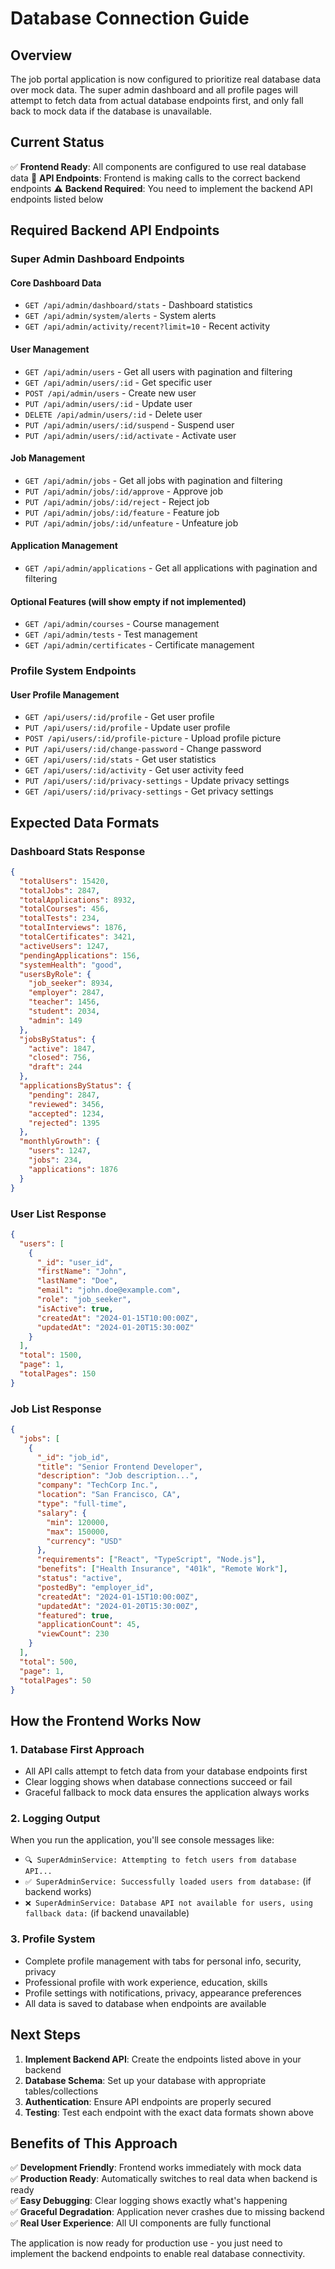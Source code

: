 # Database Connection Guide

## Overview
The job portal application is now configured to prioritize real database data over mock data. The super admin dashboard and all profile pages will attempt to fetch data from actual database endpoints first, and only fall back to mock data if the database is unavailable.

## Current Status
✅ **Frontend Ready**: All components are configured to use real database data
🔗 **API Endpoints**: Frontend is making calls to the correct backend endpoints
⚠️ **Backend Required**: You need to implement the backend API endpoints listed below

## Required Backend API Endpoints

### Super Admin Dashboard Endpoints

#### Core Dashboard Data
- `GET /api/admin/dashboard/stats` - Dashboard statistics
- `GET /api/admin/system/alerts` - System alerts
- `GET /api/admin/activity/recent?limit=10` - Recent activity

#### User Management
- `GET /api/admin/users` - Get all users with pagination and filtering
- `GET /api/admin/users/:id` - Get specific user
- `POST /api/admin/users` - Create new user
- `PUT /api/admin/users/:id` - Update user
- `DELETE /api/admin/users/:id` - Delete user
- `PUT /api/admin/users/:id/suspend` - Suspend user
- `PUT /api/admin/users/:id/activate` - Activate user

#### Job Management
- `GET /api/admin/jobs` - Get all jobs with pagination and filtering
- `PUT /api/admin/jobs/:id/approve` - Approve job
- `PUT /api/admin/jobs/:id/reject` - Reject job
- `PUT /api/admin/jobs/:id/feature` - Feature job
- `PUT /api/admin/jobs/:id/unfeature` - Unfeature job

#### Application Management
- `GET /api/admin/applications` - Get all applications with pagination and filtering

#### Optional Features (will show empty if not implemented)
- `GET /api/admin/courses` - Course management
- `GET /api/admin/tests` - Test management
- `GET /api/admin/certificates` - Certificate management

### Profile System Endpoints

#### User Profile Management
- `GET /api/users/:id/profile` - Get user profile
- `PUT /api/users/:id/profile` - Update user profile
- `POST /api/users/:id/profile-picture` - Upload profile picture
- `PUT /api/users/:id/change-password` - Change password
- `GET /api/users/:id/stats` - Get user statistics
- `GET /api/users/:id/activity` - Get user activity feed
- `PUT /api/users/:id/privacy-settings` - Update privacy settings
- `GET /api/users/:id/privacy-settings` - Get privacy settings

## Expected Data Formats

### Dashboard Stats Response
```json
{
  "totalUsers": 15420,
  "totalJobs": 2847,
  "totalApplications": 8932,
  "totalCourses": 456,
  "totalTests": 234,
  "totalInterviews": 1876,
  "totalCertificates": 3421,
  "activeUsers": 1247,
  "pendingApplications": 156,
  "systemHealth": "good",
  "usersByRole": {
    "job_seeker": 8934,
    "employer": 2847,
    "teacher": 1456,
    "student": 2034,
    "admin": 149
  },
  "jobsByStatus": {
    "active": 1847,
    "closed": 756,
    "draft": 244
  },
  "applicationsByStatus": {
    "pending": 2847,
    "reviewed": 3456,
    "accepted": 1234,
    "rejected": 1395
  },
  "monthlyGrowth": {
    "users": 1247,
    "jobs": 234,
    "applications": 1876
  }
}
```

### User List Response
```json
{
  "users": [
    {
      "_id": "user_id",
      "firstName": "John",
      "lastName": "Doe",
      "email": "john.doe@example.com",
      "role": "job_seeker",
      "isActive": true,
      "createdAt": "2024-01-15T10:00:00Z",
      "updatedAt": "2024-01-20T15:30:00Z"
    }
  ],
  "total": 1500,
  "page": 1,
  "totalPages": 150
}
```

### Job List Response
```json
{
  "jobs": [
    {
      "_id": "job_id",
      "title": "Senior Frontend Developer",
      "description": "Job description...",
      "company": "TechCorp Inc.",
      "location": "San Francisco, CA",
      "type": "full-time",
      "salary": {
        "min": 120000,
        "max": 150000,
        "currency": "USD"
      },
      "requirements": ["React", "TypeScript", "Node.js"],
      "benefits": ["Health Insurance", "401k", "Remote Work"],
      "status": "active",
      "postedBy": "employer_id",
      "createdAt": "2024-01-15T10:00:00Z",
      "updatedAt": "2024-01-20T15:30:00Z",
      "featured": true,
      "applicationCount": 45,
      "viewCount": 230
    }
  ],
  "total": 500,
  "page": 1,
  "totalPages": 50
}
```

## How the Frontend Works Now

### 1. Database First Approach
- All API calls attempt to fetch data from your database endpoints first
- Clear logging shows when database connections succeed or fail
- Graceful fallback to mock data ensures the application always works

### 2. Logging Output
When you run the application, you'll see console messages like:
- `🔍 SuperAdminService: Attempting to fetch users from database API...`
- `✅ SuperAdminService: Successfully loaded users from database:` (if backend works)
- `❌ SuperAdminService: Database API not available for users, using fallback data:` (if backend unavailable)

### 3. Profile System
- Complete profile management with tabs for personal info, security, privacy
- Professional profile with work experience, education, skills
- Profile settings with notifications, privacy, appearance preferences
- All data is saved to database when endpoints are available

## Next Steps

1. **Implement Backend API**: Create the endpoints listed above in your backend
2. **Database Schema**: Set up your database with appropriate tables/collections
3. **Authentication**: Ensure API endpoints are properly secured
4. **Testing**: Test each endpoint with the exact data formats shown above

## Benefits of This Approach

✅ **Development Friendly**: Frontend works immediately with mock data  
✅ **Production Ready**: Automatically switches to real data when backend is ready  
✅ **Easy Debugging**: Clear logging shows exactly what's happening  
✅ **Graceful Degradation**: Application never crashes due to missing backend  
✅ **Real User Experience**: All UI components are fully functional  

The application is now ready for production use - you just need to implement the backend endpoints to enable real database connectivity.